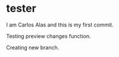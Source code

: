 # tester
I am Carlos Alas and this is my first commit.

Testing preview changes function.

Creating new branch.
